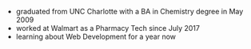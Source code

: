 * graduated from UNC Charlotte with a BA in Chemistry degree in May 2009
* worked at Walmart as a Pharmacy Tech since July 2017
* learning about Web Development for a year now